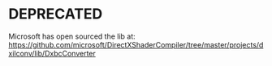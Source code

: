 # DEPRECATED
Microsoft has open sourced the lib at: https://github.com/microsoft/DirectXShaderCompiler/tree/master/projects/dxilconv/lib/DxbcConverter
